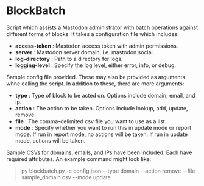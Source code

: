 # BlockBatch
Script which assists a Mastodon administrator with batch operations against different forms of blocks. It takes a configuration file which includes:

- **access-token** : Mastodon access token with admin permissions.
- **server** : Mastodon server domain, i.e. mastodon.social.
- **log-directory** : Path to a directory for logs.
- **logging-level** : Specify the log level, either error, info, or debug.

Sample config file provided. These may also be provided as arguments whne calling the script. In addition to these, there are more arguments:

- **type** : Type of block to be acted on. Options include domain, email, and ip.
- **action** : The action to be taken. Options include lookup, add, update, remove.
- **file** : The comma-delimited csv file you want to use as a list.
- **mode** : Specify whether you want to run this in update mode or report mode. If run in report mode, no actions will be taken. If run in update mode, actions will be taken.

Sample CSVs for domains, emails, and IPs have been included. Each have required attributes. An example command might look like:

> py blockbatch.py -c config.json --type domain --action remove --file sample_domain.csv --mode update